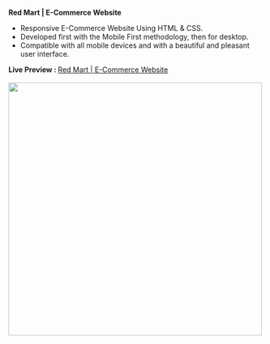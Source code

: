 <b> Red Mart | E-Commerce Website </b>
<br/>
<ul>
  <li> Responsive E-Commerce Website Using HTML & CSS. </li>
  <li> Developed first with the Mobile First methodology, then for desktop. </li>
  <li> Compatible with all mobile devices and with a beautiful and pleasant user interface. </li>
 </ul>
 <b> Live Preview : </b> <a href="https://kazinafiz.github.io/redmart-ecommerce-website/"> Red Mart | E-Commerce Website </a> 
 <br/>
 <br/>
 <img src="https://mir-s3-cdn-cf.behance.net/project_modules/max_1200/2ddb28137110047.62052b7a397b3.png" alt"="Red Mart" width="500px" height="auto">
